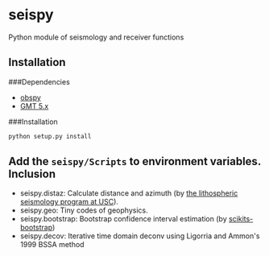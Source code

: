 seispy
=============
Python module of seismology and  receiver functions

Installation
-------------
###Dependencies
  * [obspy](http://docs.obspy.org)<br />
  * [GMT 5.x](http://gmt.soest.hawaii.edu)<br />
  
###Installation
```Python
python setup.py install
```
Add the ```seispy/Scripts``` to environment	variables.
Inclusion
--------------
  * seispy.distaz: Calculate distance and azimuth (by [the lithospheric seismology program at USC](http://www.seis.sc.edu/software/distaz/)).<br />
  * seispy.geo: Tiny codes of geophysics.
  * seispy.bootstrap: Bootstrap confidence interval estimation (by [scikits-bootstrap](https://github.com/cgevans/scikits-bootstrap))
  * seispy.decov: Iterative time domain deconv using Ligorria and Ammon's 1999 BSSA method

